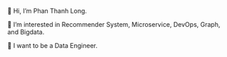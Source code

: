 👋 Hi, I’m Phan Thanh Long.

👀 I’m interested in Recommender System, Microservice, DevOps, Graph, and  Bigdata.

🌱 I want to be a Data Engineer.


